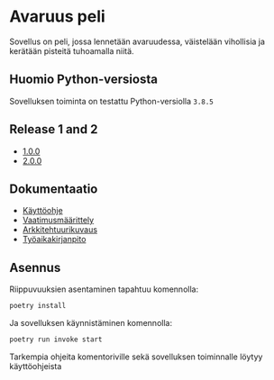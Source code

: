 # Avaruus peli

Sovellus on peli, jossa lennetään avaruudessa, väistelään vihollisia ja kerätään pisteitä tuhoamalla niitä.

## Huomio Python-versiosta

Sovelluksen toiminta on testattu Python-versiolla `3.8.5`

## Release 1 and 2

- [1.0.0](https://github.com/ReimKuos/ot-harjoitustyo/releases/tag/viikko5)
- [2.0.0](https://github.com/ReimKuos/ot-harjoitustyo/releases/tag/2)

## Dokumentaatio

- [Käyttöohje](./dokumentaatio/kayttoohje.md)
- [Vaatimusmäärittely](./dokumentaatio/vaatimusmaarittely.md)
- [Arkkitehtuurikuvaus](./dokumentaatio/arkkitehtuuri.md)
- [Työaikakirjanpito](./dokumentaatio/tuntikirjanpito.md)

## Asennus

Riippuvuuksien asentaminen tapahtuu komennolla:

```bash
poetry install
```

Ja sovelluksen käynnistäminen komennolla:

```bash
poetry run invoke start
```
Tarkempia ohjeita komentoriville sekä sovelluksen toiminnalle löytyy käyttöohjeista 




